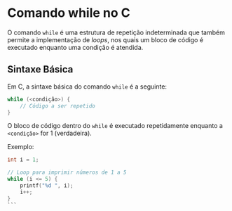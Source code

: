 # Comando while no C

O comando `while` é uma estrutura de repetição indeterminada que também permite a implementação de *loops*, nos quais um bloco de código é executado enquanto uma condição é atendida.

## Sintaxe Básica

Em C, a sintaxe básica do comando `while` é a seguinte:

```c
while (<condição>) {
    // Código a ser repetido
}
```

O bloco de código dentro do `while` é executado repetidamente enquanto a `<condição>` for 1 (verdadeira).

Exemplo:

````c
int i = 1;

// Loop para imprimir números de 1 a 5
while (i <= 5) {
    printf("%d ", i);
    i++;
}
```